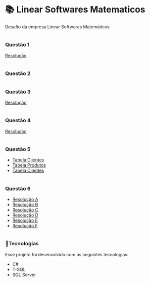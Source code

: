 # 📚 Linear Softwares Matematicos
Desafio da empresa Linear Softwares Matemáticos

# <h3>Questão 1</h3>
[Resolução](https://github.com/HenriqueSilv4/LinearSoftwaresMatematicos/blob/main/Questao1.cs)

# <h3>Questão 2</h3>

# <h3>Questão 3</h3>
[Resolução](https://github.com/HenriqueSilv4/LinearSoftwaresMatematicos/blob/main/Questao3.cs)

# <h3>Questão 4</h3>
[Resolução](https://github.com/HenriqueSilv4/LinearSoftwaresMatematicos/blob/main/Quest%C3%A3o4.cs)

# <h3>Questão 5</h3>
* [Tabela Clientes](https://github.com/HenriqueSilv4/LinearSoftwaresMatematicos/blob/main/Banco%20de%20Dados/Tabelas/Clientes.sql)
* [Tabela Produtos](https://github.com/HenriqueSilv4/LinearSoftwaresMatematicos/blob/main/Banco%20de%20Dados/Tabelas/Produtos.sql)
* [Tabela Clientes](https://github.com/HenriqueSilv4/LinearSoftwaresMatematicos/blob/main/Banco%20de%20Dados/Tabelas/Vendas.sql)

# <h3>Questão 6</h3>
* [Resolução A](https://github.com/HenriqueSilv4/LinearSoftwaresMatematicos/blob/main/Banco%20de%20Dados/Procedures/STP_Vendas_TotalDeVendas.sql)
* [Resolução B](https://github.com/HenriqueSilv4/LinearSoftwaresMatematicos/blob/main/Banco%20de%20Dados/Procedures/STP_Vendas_TotalDeVendasPorCliente.sql)
* [Resolução C](https://github.com/HenriqueSilv4/LinearSoftwaresMatematicos/blob/main/Banco%20de%20Dados/Procedures/STP_Vendas_TotalDeVendasPorDia.sql)
* [Resolução D](https://github.com/HenriqueSilv4/LinearSoftwaresMatematicos/blob/main/Banco%20de%20Dados/Procedures/STP_Produtos_NuncaVendidos.sql)
* [Resolução E](https://github.com/HenriqueSilv4/LinearSoftwaresMatematicos/blob/main/Banco%20de%20Dados/Procedures/STP_Clientes_QueNuncaCompraram.sql)
* [Resolução F](https://github.com/HenriqueSilv4/LinearSoftwaresMatematicos/blob/main/Banco%20de%20Dados/Procedures/STP_Produtos_TotalDeProdutosPorCliente.sql)

# <h3> 🚀Tecnologias </h3>
Esse projeto foi desenvolvido com as seguintes tecnologias:

* C#
* T-SQL
* SQL Server
